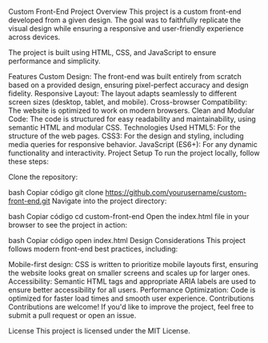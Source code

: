 Custom Front-End Project
Overview
This project is a custom front-end developed from a given design. The goal was to faithfully replicate the visual design while ensuring a responsive and user-friendly experience across devices.

The project is built using HTML, CSS, and JavaScript to ensure performance and simplicity.

Features
Custom Design: The front-end was built entirely from scratch based on a provided design, ensuring pixel-perfect accuracy and design fidelity.
Responsive Layout: The layout adapts seamlessly to different screen sizes (desktop, tablet, and mobile).
Cross-browser Compatibility: The website is optimized to work on modern browsers.
Clean and Modular Code: The code is structured for easy readability and maintainability, using semantic HTML and modular CSS.
Technologies Used
HTML5: For the structure of the web pages.
CSS3: For the design and styling, including media queries for responsive behavior.
JavaScript (ES6+): For any dynamic functionality and interactivity.
Project Setup
To run the project locally, follow these steps:

Clone the repository:

bash
Copiar código
git clone https://github.com/yourusername/custom-front-end.git
Navigate into the project directory:

bash
Copiar código
cd custom-front-end
Open the index.html file in your browser to see the project in action:

bash
Copiar código
open index.html
Design Considerations
This project follows modern front-end best practices, including:

Mobile-first design: CSS is written to prioritize mobile layouts first, ensuring the website looks great on smaller screens and scales up for larger ones.
Accessibility: Semantic HTML tags and appropriate ARIA labels are used to ensure better accessibility for all users.
Performance Optimization: Code is optimized for faster load times and smooth user experience.
Contributions
Contributions are welcome! If you'd like to improve the project, feel free to submit a pull request or open an issue.

License
This project is licensed under the MIT License.
